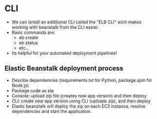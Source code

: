 # CLI
- We can isntall an additional CLI called the "ELB CLI" wich makes working with beanstalk from the CLI easier.
- Basic commands are:
  - eb create
  - eb status
  - etc...
- Its helpful for your automated deployment pipelines!

## Elastic Beanstalk deployment process

- Descibe dependencies (requirements.txt for Python, package.sjon for Node.js)
- Package code as zip
- Console: upload zip file (creates new app version) and then deploy
- CLI:  create new app version using CLI (uploads zip), and then deploy
- Elastic beanstalk will deploy the zip on each EC2 instance, resolve dependencies and start the application.
